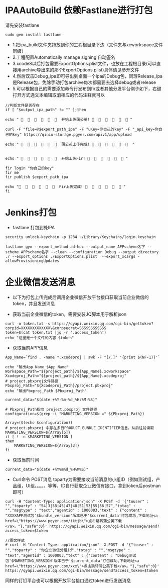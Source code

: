 # IPAAutoBuild 依赖Fastlane进行打包
请先安装fastlane
```
sudo gem install fastlane
```
* 1.把ipa_build文件夹拖放到你的工程根目录下边（文件夹与xcworkspace文件同级）
*  2.工程配置Automatically manage signing 自动签名
*  3.xcode8以后打包需要ExportOptions.plist文件，也放在工程根目录(可以直接用archive导出来的那个ExportOptions.plist)具体请见参开文件
*  4.然后双击Debug_ipa即可导出到桌面一个ipa的Debug包，同理Release_ipa是Release包，免除手动打包archive每次都需要去选择debug或者release
*  5.可以根据自己的需要添加命令行发布到fir或者其他分发平台例子如下，右键打开方式选文本编辑取消相应的代码注释就可以
```objc
//判断文件是否存在
if [ "$output_ipa_path" != "" ];then

echo " 🎉  🎉  🎉  🎉  🎉  🎉  开始上传蒲公英! 🎉  🎉  🎉  🎉  🎉  🎉 "

curl -F "file=@$export_path_ipa" -F "uKey=你自己的key" -F "_api_key=你自己的key" https://qiniu-storage.pgyer.com/apiv1/app/upload

echo " 🎉  🎉  🎉  🎉  🎉  🎉  蒲公英上传完成! 🎉  🎉  🎉  🎉  🎉  🎉  "


echo " 🎉  🎉  🎉  🎉  🎉  🎉  开始上传Fir! 🎉  🎉  🎉  🎉  🎉  🎉 "

fir login "你自己的key"
fir me
fir publish $export_path_ipa
 
echo "🎉  🎉  🎉  🎉  🎉  🎉  Fir上传完成! 🎉  🎉  🎉  🎉  🎉  🎉 "
fi
```

# Jenkins打包
* fastlane 打包到处IPA
```
security unlock-keychain -p 1234 ~/Library/Keychains/login.keychain 

fastlane gym --export_method ad-hoc --output_name APPscheme名字 --scheme APPscheme名字 --clean --configuration Debug --output_directory ./ --export_options ./ExportOptions.plist  --export_xcargs -allowProvisioningUpdates

```
# 企业微信发送消息
* 以下为打包上传完成后调用企业微信开放平台接口获取当前企业微信的token，并且发送消息

* 获取当前企业微信的token，需要安装JQ脚本用于解析json
```
curl -o token.txt -s https://qyapi.weixin.qq.com/cgi-bin/gettoken?corpid=XXXXXXXXXXXXX\&corpsecret=SSSSSSSSSSSS
token=$(cat token.txt |jq -r '.access_token')
echo "这里是一个文件的内容 $token"
```
* 获取当前APP信息
```
App_Name=`find . -name *.xcodeproj | awk -F "[/.]" '{print $(NF-1)}'`

echo "输出App_Name $App_Name"
Workspace_Path="${project_path}/${App_Name}.xcworkspace"
Xcodeproj_Path="${project_path}/${App_Name}.xcodeproj"
# project.pbxproj文件路径
Pbxproj_Path="${Xcodeproj_Path}/project.pbxproj"
echo "输出Pbxproj_Path $Pbxproj_Path"

current_data="$(date +%Y-%m-%d_%H:%M:%S)"

# Pbxproj_Path指向 project.pbxproj 文件路径
configuration=$(grep -i "MARKETING_VERSION =" ${Pbxproj_Path})

Array=($(echo $configuration))
# project.pbxproj 中存在多行PRODUCT_BUNDLE_IDENTIFIER信息，从后往前读取
MARKETING_VERSION=${Array[5]}
if [ ! -n $MARKETING_VERSION ]
then
    MARKETING_VERSION=${Array[3]}
fi
```
* 获取当前时间
```
current_data="$(date +%Y%m%d_%H%M%S)"
```
* Curl命令 POST消息 toparty为需要接收当前消息的小组ID（例如测试组，产品组，UI组。。。。。等等，ID自行获取企业微信有接口，拿到token后postman即可）
```
curl -H "Content-Type: application/json" -X POST -d '{"touser" : "","toparty" : "54|3|38|45|47|48|51|53|55|56|57","totag" : "","msgtype" : "text","agentid" : 1000003,"text" : {"content" : "XXXXAPP测试包'$bundle_version'版本已于'$current_data'打包成功,下载地址<a href=\"https://www.pgyer.com/iktjb\">点击跳转蒲公英下载</a>。"},"safe":0}' https://qyapi.weixin.qq.com/cgi-bin/message/send?access_token=$token

//图文样式
# curl -H "Content-Type: application/json" -X POST -d '{"touser" : "","toparty" : "你企业微信分组id","totag" : "","msgtype" : "text","agentid" : 1000003,"text" : {"content" : "Debug测试包'$MARKETING_VERSION'版本已于'$current_data'打包成功,下载地址<a href=\"https://www.pgyer.com/xxx\">点击跳转蒲公英下载</a>。"},"safe":0}' https://qyapi.weixin.qq.com/cgi-bin/message/send?access_token=$token

```
同样的钉钉平台也可以根据开放平台接口通过token进行发送消息
